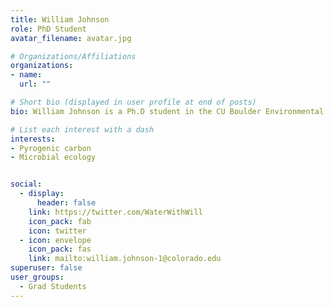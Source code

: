 ```yaml
---
title: William Johnson
role: PhD Student
avatar_filename: avatar.jpg

# Organizations/Affiliations
organizations:
- name: 
  url: ""

# Short bio (displayed in user profile at end of posts)
bio: William Johnson is a Ph.D student in the CU Boulder Environmental Engineering Program (since 2021) seeking to understand mechanisms that dictate the transport of pyrogenic carbon in aquatic systems

# List each interest with a dash
interests:
- Pyrogenic carbon
- Microbial ecology


social:
  - display:
      header: false
    link: https://twitter.com/WaterWithWill
    icon_pack: fab
    icon: twitter
  - icon: envelope
    icon_pack: fas
    link: mailto:william.johnson-1@colorado.edu
superuser: false
user_groups:
  - Grad Students
---
```


